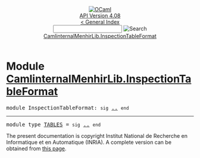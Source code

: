 <!-- ((! set title API !)) ((! set documentation !)) ((! set api !)) ((! set nobreadcrumb !)) -->
<div class="api"><header><nav class="toc brand"><a class="brand" href="https://ocaml.org/"><img src="colour-logo-gray.svg" class="svg" alt="OCaml"></a></nav><nav class="toc"><div class="toc_version"><a href="/docs" id="version-select">API Version 4.08</a></div><a href="index.html">&lt; General Index</a><div class="api_search"><input type="text" name="apisearch" id="api_search" oninput="mySearch(false);" onkeypress="this.oninput();" onclick="this.oninput();" onpaste="this.oninput();">
<img src="search_icon.svg" alt="Search" class="svg" onclick="mySearch(false)"></div>
<div id="search_results"></div><div class="toc_title"><a href="#top">CamlinternalMenhirLib.InspectionTableFormat</a></div><ul></ul></nav></header>

<h1>Module <a href="type_CamlinternalMenhirLib.InspectionTableFormat.html">CamlinternalMenhirLib.InspectionTableFormat</a></h1>

<pre><span id="MODULEInspectionTableFormat"><span class="keyword">module</span> InspectionTableFormat</span>: <code class="code"><span class="keyword">sig</span></code> <a href="CamlinternalMenhirLib.InspectionTableFormat.html">..</a> <code class="code"><span class="keyword">end</span></code></pre><hr width="100%">

<pre><span id="MODULETYPETABLES"><span class="keyword">module type</span> <a href="CamlinternalMenhirLib.InspectionTableFormat.TABLES.html">TABLES</a></span> = <code class="code"><span class="keyword">sig</span></code> <a href="CamlinternalMenhirLib.InspectionTableFormat.TABLES.html">..</a> <code class="code"><span class="keyword">end</span></code></pre>
<div class="copyright">The present documentation is copyright Institut National de Recherche en Informatique et en Automatique (INRIA). A complete version can be obtained from <a href="http://caml.inria.fr/pub/docs/manual-ocaml/">this page</a>.</div></div>
